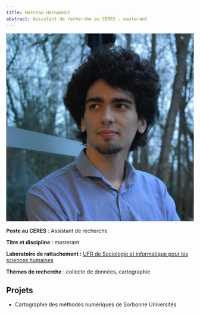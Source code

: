 ```yaml
---
title: Marceau Hernandez
abstract: Assistant de recherche au CERES - masterant
---
```


![](hernandez_marceau.jpg)

**Poste au CERES** : Assistant de recherche

**Titre et discipline** : masterant

**Laboratoire de rattachement :** [UFR de Sociologie et informatique pour les sciences humaines](https://lettres.sorbonne-universite.fr/faculte-des-lettres/ufr/ufr-de-sociologie-et-informatique-pour-les-sciences-humaines)

**Thèmes de recherche** : collecte de données, cartographie

## Projets

- Cartographie des méthodes numériques de Sorbonne Universités